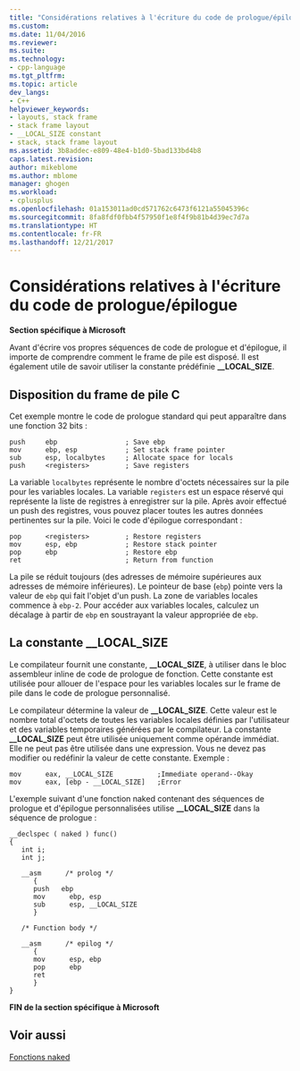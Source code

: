 ```yaml
---
title: "Considérations relatives à l'écriture du code de prologue/épilogue | Microsoft Docs"
ms.custom: 
ms.date: 11/04/2016
ms.reviewer: 
ms.suite: 
ms.technology:
- cpp-language
ms.tgt_pltfrm: 
ms.topic: article
dev_langs:
- C++
helpviewer_keywords:
- layouts, stack frame
- stack frame layout
- __LOCAL_SIZE constant
- stack, stack frame layout
ms.assetid: 3b8addec-e809-48e4-b1d0-5bad133bd4b8
caps.latest.revision: 
author: mikeblome
ms.author: mblome
manager: ghogen
ms.workload:
- cplusplus
ms.openlocfilehash: 01a153011ad0cd571762c6473f6121a55045396c
ms.sourcegitcommit: 8fa8fdf0fbb4f57950f1e8f4f9b81b4d39ec7d7a
ms.translationtype: HT
ms.contentlocale: fr-FR
ms.lasthandoff: 12/21/2017
---
```

# <a name="considerations-when-writing-prologepilog-code"></a>Considérations relatives à l'écriture du code de prologue/épilogue
**Section spécifique à Microsoft**  
  
 Avant d'écrire vos propres séquences de code de prologue et d'épilogue, il importe de comprendre comment le frame de pile est disposé. Il est également utile de savoir utiliser la constante prédéfinie **__LOCAL_SIZE**.  
  
##  <a name="_clang_c_stack_frame_layout"></a> Disposition du frame de pile C  
 Cet exemple montre le code de prologue standard qui peut apparaître dans une fonction 32 bits :  
  
```  
push     ebp                 ; Save ebp  
mov      ebp, esp            ; Set stack frame pointer  
sub      esp, localbytes     ; Allocate space for locals  
push     <registers>         ; Save registers  
```  
  
 La variable `localbytes` représente le nombre d'octets nécessaires sur la pile pour les variables locales. La variable `registers` est un espace réservé qui représente la liste de registres à enregistrer sur la pile. Après avoir effectué un push des registres, vous pouvez placer toutes les autres données pertinentes sur la pile. Voici le code d'épilogue correspondant :  
  
```  
pop      <registers>         ; Restore registers  
mov      esp, ebp            ; Restore stack pointer  
pop      ebp                 ; Restore ebp  
ret                          ; Return from function  
```  
  
 La pile se réduit toujours (des adresses de mémoire supérieures aux adresses de mémoire inférieures). Le pointeur de base (`ebp`) pointe vers la valeur de `ebp` qui fait l'objet d'un push. La zone de variables locales commence à `ebp-2`. Pour accéder aux variables locales, calculez un décalage à partir de `ebp` en soustrayant la valeur appropriée de `ebp`.  
  
##  <a name="_clang_the___local_size_constant"></a>La constante __LOCAL_SIZE  
 Le compilateur fournit une constante, **__LOCAL_SIZE**, à utiliser dans le bloc assembleur inline de code de prologue de fonction. Cette constante est utilisée pour allouer de l'espace pour les variables locales sur le frame de pile dans le code de prologue personnalisé.  
  
 Le compilateur détermine la valeur de **__LOCAL_SIZE**. Cette valeur est le nombre total d'octets de toutes les variables locales définies par l'utilisateur et des variables temporaires générées par le compilateur. La constante **__LOCAL_SIZE** peut être utilisée uniquement comme opérande immédiat. Elle ne peut pas être utilisée dans une expression. Vous ne devez pas modifier ou redéfinir la valeur de cette constante. Exemple :  
  
```  
mov      eax, __LOCAL_SIZE           ;Immediate operand--Okay  
mov      eax, [ebp - __LOCAL_SIZE]   ;Error  
```  
  
 L'exemple suivant d'une fonction naked contenant des séquences de prologue et d'épilogue personnalisées utilise **__LOCAL_SIZE** dans la séquence de prologue :  
  
```  
__declspec ( naked ) func()  
{  
   int i;  
   int j;  
  
   __asm      /* prolog */  
      {  
      push   ebp  
      mov      ebp, esp  
      sub      esp, __LOCAL_SIZE  
      }  
  
   /* Function body */  
  
   __asm      /* epilog */  
      {  
      mov      esp, ebp  
      pop      ebp  
      ret  
      }  
}     
```  
  
 **FIN de la section spécifique à Microsoft**  
  
## <a name="see-also"></a>Voir aussi  
 [Fonctions naked](../c-language/naked-functions.md)